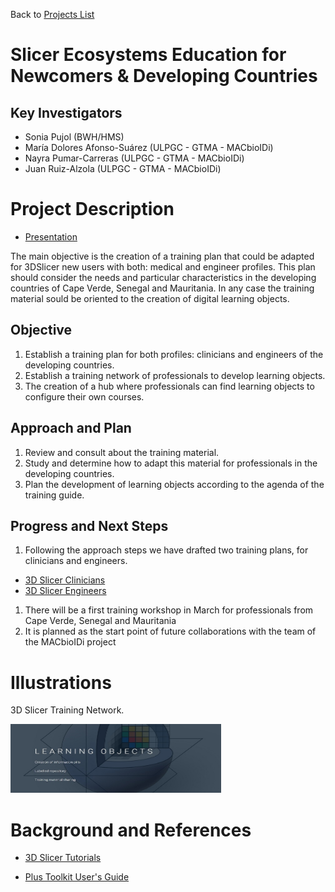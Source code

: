 Back to [Projects List](../../README.md#ProjectsList)

# Slicer Ecosystems Education for Newcomers & Developing Countries
## Key Investigators

- Sonia Pujol (BWH/HMS)
- María Dolores Afonso-Suárez (ULPGC - GTMA - MACbioIDi)
- Nayra Pumar-Carreras (ULPGC - GTMA - MACbioIDi)
- Juan Ruiz-Alzola (ULPGC - GTMA - MACbioIDi)

# Project Description

- [Presentation](https://medtec4susdev.github.io/3DSlicerTrainingNetwork/projectdemo)

The main objective is the creation of a training plan that could be adapted for 3DSlicer new users with both: medical and engineer profiles. This plan should consider the needs and particular characteristics in the developing countries of Cape Verde, Senegal and Mauritania.
In any case the training material sould be oriented to the creation of digital learning objects.

## Objective

1. Establish a training plan for both profiles: clinicians and engineers of the developing countries.
1. Establish a training network of professionals to develop learning objects.
1. The creation of a hub where professionals can find learning objects to configure their own courses.

## Approach and Plan

1. Review and consult about the training material.
1. Study and determine how to adapt this material for professionals in the developing countries.
1. Plan the development of learning objects according to the agenda of the training guide.

## Progress and Next Steps

1. Following the approach steps we have drafted two training plans, for clinicians and engineers.
+ [3D Slicer Clinicians](https://github.com/NA-MIC/ProjectWeek/blob/master/PW27_2018_Boston/Projects/SlicerTraining/TrainingPlan_3DSlicer%2BPlus_en_v1_U.pdf)
+ [3D Slicer Engineers](https://github.com/NA-MIC/ProjectWeek/blob/master/PW27_2018_Boston/Projects/SlicerTraining/TrainingPlan_ImagingTechnologies_en_v1_T.pdf)
1. There will be a first training workshop in March for professionals from Cape Verde, Senegal and Mauritania
1. It is planned as the start point of future collaborations with the team of the MACbioIDi project

# Illustrations

<!--Add pictures and links to videos that demonstrate what has been accomplished.-->
3D Slicer Training Network.

<img src="https://raw.githubusercontent.com/medtec4susdev/SlicerEcosystem/master/3DslicerTrainingNetwork_1.jpg" width="337" height="110">

# Background and References

<!--Use this space for information that may help people better understand your project, like links to papers, source code, or data.-->

+ [3D Slicer Tutorials](https://www.slicer.org/wiki/Documentation/4.8/Training)

+ [Plus Toolkit User's Guide](https://plustoolkit.github.io/usersguide)
